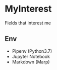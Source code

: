 # MyInterest
Fields that interest me
## Env
- Pipenv (Python3.7)
- Jupyter Notebook
- Markdown (Marp)

